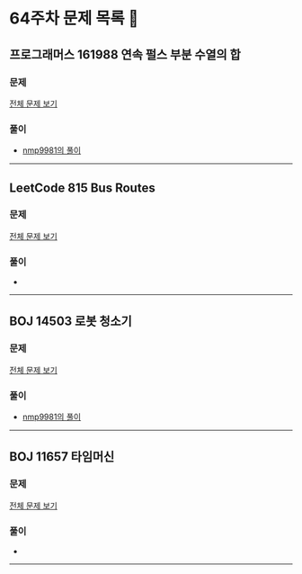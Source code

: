 # 64주차 문제 목록 📝

## 프로그래머스 161988 연속 펄스 부분 수열의 합  
### 문제
[전체 문제 보기](https://school.programmers.co.kr/learn/courses/30/lessons/161988)

### 풀이
- [nmp9981의 풀이](https://blog.naver.com/tybnasgo/223043046670)
___

## LeetCode 815 Bus Routes
### 문제
[전체 문제 보기](https://leetcode.com/problems/bus-routes/)

### 풀이
- 
___

## BOJ 14503 로봇 청소기
### 문제
[전체 문제 보기](https://www.acmicpc.net/problem/14503)

### 풀이
- [nmp9981의 풀이](https://blog.naver.com/tybnasgo/223044016565)
___

## BOJ 11657 타임머신
### 문제
[전체 문제 보기](https://www.acmicpc.net/problem/11657)

### 풀이
- 
___

